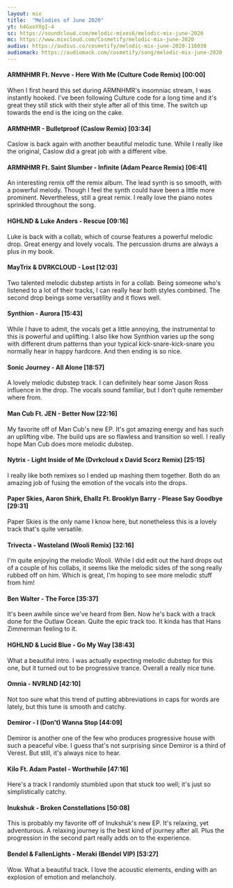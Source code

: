 ```yaml
---
layout: mix
title:  "Melodies of June 2020"
yt: h4GxoYXgI-4
sc: https://soundcloud.com/melodic-mixes6/melodic-mix-june-2020
mc: https://www.mixcloud.com/Cosmetify/melodic-mix-june-2020
audius: https://audius.co/cosmetify/melodic-mix-june-2020-116030
audiomack: https://audiomack.com/cosmetify/song/melodic-mix-june-2020
---
```


#### ARMNHMR Ft. Nevve - Here With Me (Culture Code Remix) [00:00]
When I first heard this set during ARMNHMR's insomniac stream, I was instantly hooked. I've been following Culture code for a long time and it's great they still stick with their style after all of this time. The switch up towards the end is the icing on the cake.

#### ARMNHMR - Bulletproof (Caslow Remix) [03:34]
Caslow is back again with another beautiful melodic tune. While I really like the original, Caslow did a great job with a different vibe.

#### ARMNHMR Ft. Saint Slumber - Infinite (Adam Pearce Remix) [06:41]
An interesting remix off the remix album. The lead synth is so smooth, with a powerful melody. Though I feel the synth could have been a little more prominent. Nevertheless, still a great remix. I really love the piano notes sprinkled throughout the song.

#### HGHLND & Luke Anders - Rescue [09:16]
Luke is back with a collab, which of course features a powerful melodic drop. Great energy and lovely vocals. The percussion drums are always a plus in my book.

#### MayTrix & DVRKCLOUD - Lost [12:03]
Two talented melodic dubstep artists in for a collab. Being someone who's listened to a lot of their tracks, I can really hear both styles combined. The second drop beings some versatility and it flows well.

#### Synthion - Aurora [15:43]
While I have to admit, the vocals get a little annoying, the instrumental to this is powerful and uplifting. I also like how Synthion varies up the song with different drum patterns than your typical kick-snare-kick-snare you normally hear in happy hardcore. And then ending is so nice.

#### Sonic Journey - All Alone [18:57]
A lovely melodic dubstep track. I can definitely hear some Jason Ross influence in the drop. The vocals sound familiar, but I don't quite remember where from.

#### Man Cub Ft. JEN - Better Now [22:16]
My favorite off of Man Cub's new EP. It's got amazing energy and has such an uplifting vibe. The build ups are so flawless and transition so well. I really hope Man Cub does more melodic dubstep.

#### Nytrix - Light Inside of Me (Dvrkcloud x David Scorz Remix) [25:15]
I really like both remixes so I ended up mashing them together. Both do an amazing job of fusing the emotion of the vocals into the drops.

#### Paper Skies, Aaron Shirk, Ehallz Ft. Brooklyn Barry - Please Say Goodbye [29:31]
Paper Skies is the only name I know here, but nonetheless this is a lovely track that's quite versatile.

#### Trivecta - Wasteland (Wooli Remix) [32:16]
I'm quite enjoying the melodic Wooli. While I did edit out the hard drops out of a couple of his collabs, it seems like the melodic sides of the song really rubbed off on him. Which is great, I'm hoping to see more melodic stuff from him!

#### Ben Walter - The Force [35:37]
It's been awhile since we've heard from Ben. Now he's back with a track done for the Outlaw Ocean. Quite the epic track too. It kinda has that Hans Zimmerman feeling to it.

#### HGHLND & Lucid Blue - Go My Way [38:43]
What a beautiful intro. I was actually expecting melodic dubstep for this one, but it turned out to be progressive trance. Overall a really nice tune.

#### Omnia - NVRLND [42:10]
Not too sure what this trend of putting abbreviations in caps for words are lately, but this tune is smooth and catchy.

#### Demiror - I (Don't) Wanna Stop [44:09]
Demiror is another one of the few who produces progressive house with such a peaceful vibe. I guess that's not surprising since Demiror is a third of Verest. But still, it's always nice to hear.

#### Kilo Ft. Adam Pastel - Worthwhile [47:16]
Here's a track I randomly stumbled upon that stuck too well; it's just so simplistically catchy.

#### Inukshuk - Broken Constellations [50:08]
This is probably my favorite off of Inukshuk's new EP. It's relaxing, yet adventurous. A relaxing journey is the best kind of journey after all. Plus the progression in the second part really adds on to the experience.

#### Bendel & FallenLights - Meraki (Bendel VIP) [53:27]
Wow. What a beautiful track. I love the acoustic elements, ending with an explosion of emotion and melancholy.